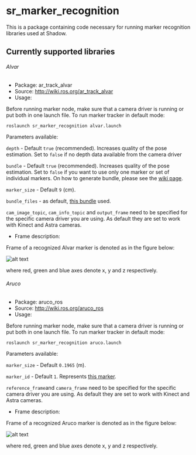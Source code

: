 # sr_marker_recognition

This is a package containing code necessary for running marker recognition libraries used at Shadow.

## Currently supported libraries

###### Alvar
- Package: ar_track_alvar
- Source: <http://wiki.ros.org/ar_track_alvar>
- Usage:

Before running marker node, make sure that a camera driver is running or put both in one launch file. To run marker tracker in default mode:

`roslaunch sr_marker_recognition alvar.launch`

Parameters available:

`depth` - Default `true` (recommended). Increases quality of the pose estimation. Set to `false` if no depth data available from the camera driver

`bundle` - Default `true` (recommended). Increases quality of the pose estimation. Set to `false` if you want to use only one marker or set of individual markers. On how to generate bundle, please see the [wiki page](http://wiki.ros.org/ar_track_alvar#ar_track_alvar.2BAC8-post-fuerte.Automatic_XML_bundle_file_generation).

`marker_size` - Default `9` (cm).

`bundle_files` - as default, [this bundle](https://github.com/shadow-robot/common_resources/blob/kinetic-devel/sr_description_common/ar_markers/ar_marker_0_1_2_3_a4.xml) used.

`cam_image_topic`, `cam_info_topic` and `output_frame` need to be specified for the specific camera driver you are using. As default they are set to work with Kinect and Astra cameras.

- Frame description:

Frame of a recognized Alvar marker is denoted as in the figure below:

![alt text](https://github.com/shadow-robot/sr_vision/blob/SRC-1223/F_generify_extrinsic_calibration/sr_marker_recognition/docs/alvar_frame.jpg)

where red, green and blue axes denote x, y and z respectively.

###### Aruco
- Package: aruco_ros
- Source: <http://wiki.ros.org/aruco_ros>
- Usage:

Before running marker node, make sure that a camera driver is running or put both in one launch file. To run marker tracker in default mode:

`roslaunch sr_marker_recognition aruco.launch`

Parameters available:

`marker_size` - Default `0.1965` (m).

`marker_id` - Default `1`. Represents [this marker](https://github.com/shadow-robot/sr_vision/blob/SRC-1223/F_generify_extrinsic_calibration/sr_marker_recognition/utils/aruco.png).

`reference_frame`and `camera_frame` need to be specified for the specific camera driver you are using. As default they are set to work with Kinect and Astra cameras.

- Frame description:

Frame of a recognized Aruco marker is denoted as in the figure below:

![alt text](https://github.com/shadow-robot/sr_vision/blob/SRC-1223/F_generify_extrinsic_calibration/sr_marker_recognition/docs/aruco_frame.jpg)

where red, green and blue axes denote x, y and z respectively.
